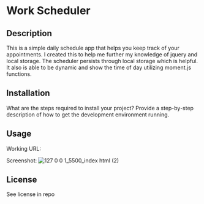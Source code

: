 # Work Scheduler

## Description

This is a simple daily schedule app that helps you keep track of your appointments. I created this to help me further my knowledge of jquery and local storage. The scheduler persists through local storage which is helpful. It also is able to be dynamic and show the time of day utilizing moment.js functions. 


## Installation

What are the steps required to install your project? Provide a step-by-step description of how to get the development environment running.

## Usage

Working URL:

Screenshot: ![127 0 0 1_5500_index html (2)](https://user-images.githubusercontent.com/111533301/197261256-5bcdf083-ed5b-4cbf-b4e5-ea321132c388.png)



## License

See license in repo

